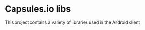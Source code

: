 Capsules.io libs
================

This project contains a variety of libraries used in the Android client 

